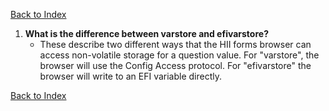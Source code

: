 [Back to Index](../index.md)

1. **What is the difference between varstore and efivarstore?**  
      - These describe two different ways that the HII forms browser can access non-volatile storage for a question value. For "varstore", the browser will use the Config Access protocol. For "efivarstore" the browser will write to an EFI variable directly.

[Back to Index](../index.md)
